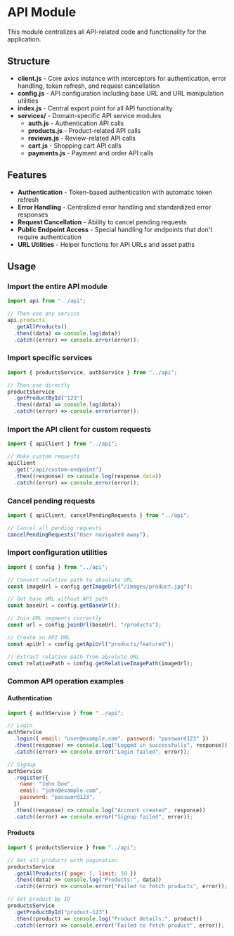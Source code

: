 # API Module

This module centralizes all API-related code and functionality for the application.

## Structure

- **client.js** - Core axios instance with interceptors for authentication, error handling, token refresh, and request cancellation
- **config.js** - API configuration including base URL and URL manipulation utilities
- **index.js** - Central export point for all API functionality
- **services/** - Domain-specific API service modules
  - **auth.js** - Authentication API calls
  - **products.js** - Product-related API calls
  - **reviews.js** - Review-related API calls
  - **cart.js** - Shopping cart API calls
  - **payments.js** - Payment and order API calls

## Features

- **Authentication** - Token-based authentication with automatic token refresh
- **Error Handling** - Centralized error handling and standardized error responses
- **Request Cancellation** - Ability to cancel pending requests
- **Public Endpoint Access** - Special handling for endpoints that don't require authentication
- **URL Utilities** - Helper functions for API URLs and asset paths

## Usage

### Import the entire API module

```javascript
import api from "../api";

// Then use any service
api.products
  .getAllProducts()
  .then((data) => console.log(data))
  .catch((error) => console.error(error));
```

### Import specific services

```javascript
import { productsService, authService } from "../api";

// Then use directly
productsService
  .getProductById("123")
  .then((data) => console.log(data))
  .catch((error) => console.error(error));
```

### Import the API client for custom requests

```javascript
import { apiClient } from "../api";

// Make custom requests
apiClient
  .get("/api/custom-endpoint")
  .then((response) => console.log(response.data))
  .catch((error) => console.error(error));
```

### Cancel pending requests

```javascript
import { apiClient, cancelPendingRequests } from "../api";

// Cancel all pending requests
cancelPendingRequests("User navigated away");
```

### Import configuration utilities

```javascript
import { config } from "../api";

// Convert relative path to absolute URL
const imageUrl = config.getImageUrl("/images/product.jpg");

// Get base URL without API path
const baseUrl = config.getBaseUrl();

// Join URL segments correctly
const url = config.joinUrl(baseUrl, "/products");

// Create an API URL
const apiUrl = config.getApiUrl("products/featured");

// Extract relative path from absolute URL
const relativePath = config.getRelativeImagePath(imageUrl);
```

### Common API operation examples

#### Authentication

```javascript
import { authService } from "../api";

// Login
authService
  .login({ email: "user@example.com", password: "password123" })
  .then((response) => console.log("Logged in successfully", response))
  .catch((error) => console.error("Login failed", error));

// Signup
authService
  .register({
    name: "John Doe",
    email: "john@example.com",
    password: "password123",
  })
  .then((response) => console.log("Account created", response))
  .catch((error) => console.error("Signup failed", error));
```

#### Products

```javascript
import { productsService } from "../api";

// Get all products with pagination
productsService
  .getAllProducts({ page: 1, limit: 10 })
  .then((data) => console.log("Products:", data))
  .catch((error) => console.error("Failed to fetch products", error));

// Get product by ID
productsService
  .getProductById("product-123")
  .then((product) => console.log("Product details:", product))
  .catch((error) => console.error("Failed to fetch product", error));
```
